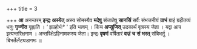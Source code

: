 +++
title = 3

+++
**आ** अनन्तरम् **इन्द्रः** **अस्येत्** अस्य सोमस्यैव **मदेषु** संजातेषु **सानसिं** सर्वैः संभजनीयं **ग्राभं** ग्राहं ग्रहीतव्यं धनुः **गृभ्णीत** गृह्णाति । ‘ हृग्रहोर्भः° ' इति भत्वम् । किंच **अप्सुजित्** उदकार्थं वृत्रस्य जेता । यद्वा आप इत्यन्तरिक्षनाम । अन्तरिक्षेऽहिनामकस्य जेता। इन्द्रः **वृषणं** वर्षितारं **वज्रं** **च** **सं** **भरत्** संबिभर्तु । बिभर्तेर्लेट्यडागमः ॥